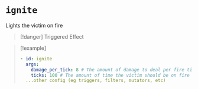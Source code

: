 # `ignite`

Lights the victim on fire

> [!danger] Triggered Effect

> [!example]
> ```yaml
> - id: ignite
>   args:
>     damage_per_tick: 8 # The amount of damage to deal per fire tick
>     ticks: 100 # The amount of time the victim should be on fire for
>   ...other config (eg triggers, filters, mutators, etc)
> ```
